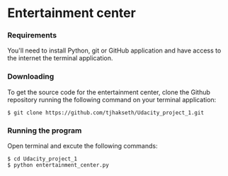 # Entertainment center

### Requirements
You'll need to install Python, git or GitHub application and have access to the internet
the terminal application.

### Downloading
To get the source code for the entertainment center, clone the Github repository running the following command
on your terminal application:

	$ git clone https://github.com/tjhakseth/Udacity_project_1.git

### Running the program
Open terminal and excute the following commands:

	$ cd Udacity_project_1
	$ python entertainment_center.py